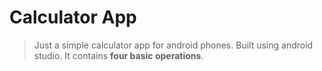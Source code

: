 # Calculator App
 > Just a simple calculator app for android phones. Built using android studio. It contains **four basic operations**.
